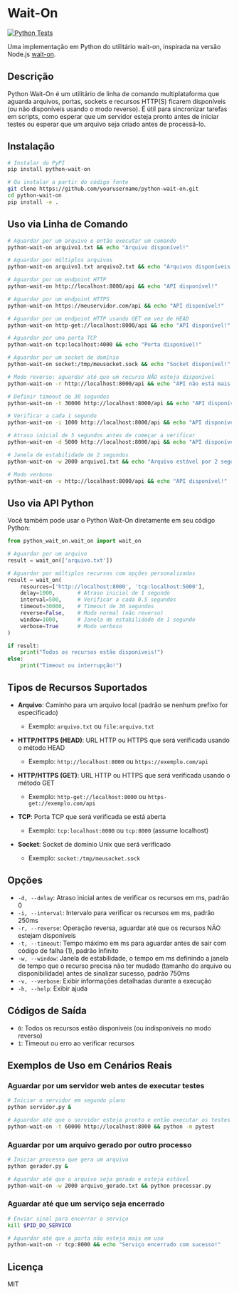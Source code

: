 # Wait-On

[![Python Tests](https://github.com/keviocastro/wait-on/actions/workflows/python-tests.yml/badge.svg)](https://github.com/keviocastro/wait-on/actions/workflows/python-tests.yml)

Uma implementação em Python do utilitário wait-on, inspirada na versão Node.js [wait-on](https://github.com/jeffbski/wait-on).

## Descrição

Python Wait-On é um utilitário de linha de comando multiplataforma que aguarda arquivos, portas, sockets e recursos HTTP(S) ficarem disponíveis (ou não disponíveis usando o modo reverso). É útil para sincronizar tarefas em scripts, como esperar que um servidor esteja pronto antes de iniciar testes ou esperar que um arquivo seja criado antes de processá-lo.

## Instalação

```bash
# Instalar do PyPI
pip install python-wait-on

# Ou instalar a partir do código fonte
git clone https://github.com/yourusername/python-wait-on.git
cd python-wait-on
pip install -e .
```

## Uso via Linha de Comando

```bash
# Aguardar por um arquivo e então executar um comando
python-wait-on arquivo1.txt && echo "Arquivo disponível!"

# Aguardar por múltiplos arquivos
python-wait-on arquivo1.txt arquivo2.txt && echo "Arquivos disponíveis!"

# Aguardar por um endpoint HTTP
python-wait-on http://localhost:8000/api && echo "API disponível!"

# Aguardar por um endpoint HTTPS
python-wait-on https://meuservidor.com/api && echo "API disponível!"

# Aguardar por um endpoint HTTP usando GET em vez de HEAD
python-wait-on http-get://localhost:8000/api && echo "API disponível!"

# Aguardar por uma porta TCP
python-wait-on tcp:localhost:4000 && echo "Porta disponível!"

# Aguardar por um socket de domínio
python-wait-on socket:/tmp/meusocket.sock && echo "Socket disponível!"

# Modo reverso: aguardar até que um recurso NÃO esteja disponível
python-wait-on -r http://localhost:8000/api && echo "API não está mais disponível!"

# Definir timeout de 30 segundos
python-wait-on -t 30000 http://localhost:8000/api && echo "API disponível!"

# Verificar a cada 1 segundo
python-wait-on -i 1000 http://localhost:8000/api && echo "API disponível!"

# Atraso inicial de 5 segundos antes de começar a verificar
python-wait-on -d 5000 http://localhost:8000/api && echo "API disponível!"

# Janela de estabilidade de 2 segundos
python-wait-on -w 2000 arquivo1.txt && echo "Arquivo estável por 2 segundos!"

# Modo verboso
python-wait-on -v http://localhost:8000/api && echo "API disponível!"
```

## Uso via API Python

Você também pode usar o Python Wait-On diretamente em seu código Python:

```python
from python_wait_on.wait_on import wait_on

# Aguardar por um arquivo
result = wait_on(['arquivo.txt'])

# Aguardar por múltiplos recursos com opções personalizadas
result = wait_on(
    resources=['http://localhost:8000', 'tcp:localhost:5000'],
    delay=1000,       # Atraso inicial de 1 segundo
    interval=500,     # Verificar a cada 0.5 segundos
    timeout=30000,    # Timeout de 30 segundos
    reverse=False,    # Modo normal (não reverso)
    window=1000,      # Janela de estabilidade de 1 segundo
    verbose=True      # Modo verboso
)

if result:
    print("Todos os recursos estão disponíveis!")
else:
    print("Timeout ou interrupção!")
```

## Tipos de Recursos Suportados

- **Arquivo**: Caminho para um arquivo local (padrão se nenhum prefixo for especificado)
  - Exemplo: `arquivo.txt` ou `file:arquivo.txt`

- **HTTP/HTTPS (HEAD)**: URL HTTP ou HTTPS que será verificada usando o método HEAD
  - Exemplo: `http://localhost:8000` ou `https://exemplo.com/api`

- **HTTP/HTTPS (GET)**: URL HTTP ou HTTPS que será verificada usando o método GET
  - Exemplo: `http-get://localhost:8000` ou `https-get://exemplo.com/api`

- **TCP**: Porta TCP que será verificada se está aberta
  - Exemplo: `tcp:localhost:8000` ou `tcp:8000` (assume localhost)

- **Socket**: Socket de domínio Unix que será verificado
  - Exemplo: `socket:/tmp/meusocket.sock`

## Opções

- `-d, --delay`: Atraso inicial antes de verificar os recursos em ms, padrão 0
- `-i, --interval`: Intervalo para verificar os recursos em ms, padrão 250ms
- `-r, --reverse`: Operação reversa, aguardar até que os recursos NÃO estejam disponíveis
- `-t, --timeout`: Tempo máximo em ms para aguardar antes de sair com código de falha (1), padrão Infinito
- `-w, --window`: Janela de estabilidade, o tempo em ms definindo a janela de tempo que o recurso precisa não ter mudado (tamanho do arquivo ou disponibilidade) antes de sinalizar sucesso, padrão 750ms
- `-v, --verbose`: Exibir informações detalhadas durante a execução
- `-h, --help`: Exibir ajuda

## Códigos de Saída

- `0`: Todos os recursos estão disponíveis (ou indisponíveis no modo reverso)
- `1`: Timeout ou erro ao verificar recursos

## Exemplos de Uso em Cenários Reais

### Aguardar por um servidor web antes de executar testes

```bash
# Iniciar o servidor em segundo plano
python servidor.py &

# Aguardar até que o servidor esteja pronto e então executar os testes
python-wait-on -t 60000 http://localhost:8000 && python -m pytest
```

### Aguardar por um arquivo gerado por outro processo

```bash
# Iniciar processo que gera um arquivo
python gerador.py &

# Aguardar até que o arquivo seja gerado e esteja estável
python-wait-on -w 2000 arquivo_gerado.txt && python processar.py
```

### Aguardar até que um serviço seja encerrado

```bash
# Enviar sinal para encerrar o serviço
kill $PID_DO_SERVICO

# Aguardar até que a porta não esteja mais em uso
python-wait-on -r tcp:8000 && echo "Serviço encerrado com sucesso!"
```

## Licença

MIT
